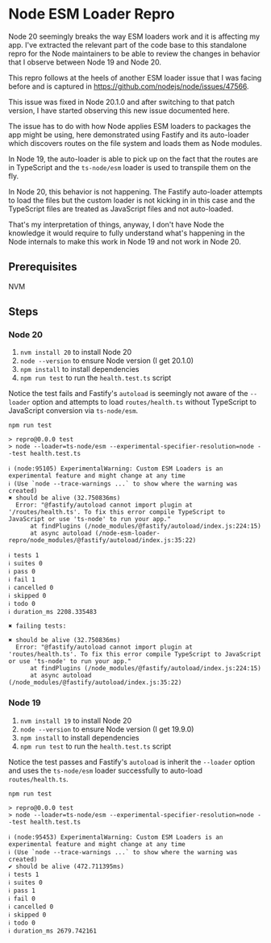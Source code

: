 # Node ESM Loader Repro

Node 20 seemingly breaks the way ESM loaders work and it is affecting my app.
I've extracted the relevant part of the code base to this standalone repro for
the Node maintainers to be able to review the changes in behavior that I observe
between Node 19 and Node 20.

This repro follows at the heels of another ESM loader issue that I was facing
before and is captured in https://github.com/nodejs/node/issues/47566.

This issue was fixed in Node 20.1.0 and after switching to that patch version,
I have started observing this new issue documented here.

The issue has to do with how Node applies ESM loaders to packages the app might
be using, here demonstrated using Fastify and its auto-loader which discovers
routes on the file system and loads them as Node modules.

In Node 19, the auto-loader is able to pick up on the fact that the routes are
in TypeScript and the `ts-node/esm` loader is used to transpile them on the fly.

In Node 20, this behavior is not happening.
The Fastify auto-loader attempts to load the files but the custom loader is not
kicking in in this case and the TypeScript files are treated as JavaScript files
and not auto-loaded.

That's my interpretation of things, anyway, I don't have Node the knowledge it
would require to fully understand what's happening in the Node internals to make
this work in Node 19 and not work in Node 20.

## Prerequisites

NVM

## Steps

### Node 20

1. `nvm install 20` to install Node 20
2. `node --version` to ensure Node version (I get 20.1.0)
3. `npm install` to install dependencies
4. `npm run test` to run the `health.test.ts` script

Notice the test fails and Fastify's `autoload` is seemingly not aware of the
`--loader` option and attempts to load `routes/health.ts` without TypeScript to
JavaScript conversion via `ts-node/esm`.

```
npm run test

> repro@0.0.0 test
> node --loader=ts-node/esm --experimental-specifier-resolution=node --test health.test.ts

ℹ (node:95105) ExperimentalWarning: Custom ESM Loaders is an experimental feature and might change at any time
ℹ (Use `node --trace-warnings ...` to show where the warning was created)
✖ should be alive (32.750836ms)
  Error: "@fastify/autoload cannot import plugin at '/routes/health.ts'. To fix this error compile TypeScript to JavaScript or use 'ts-node' to run your app."
      at findPlugins (/node_modules/@fastify/autoload/index.js:224:15)
      at async autoload (/node-esm-loader-repro/node_modules/@fastify/autoload/index.js:35:22)

ℹ tests 1
ℹ suites 0
ℹ pass 0
ℹ fail 1
ℹ cancelled 0
ℹ skipped 0
ℹ todo 0
ℹ duration_ms 2208.335483

✖ failing tests:

✖ should be alive (32.750836ms)
  Error: "@fastify/autoload cannot import plugin at 'routes/health.ts'. To fix this error compile TypeScript to JavaScript or use 'ts-node' to run your app."
      at findPlugins (/node_modules/@fastify/autoload/index.js:224:15)
      at async autoload (/node_modules/@fastify/autoload/index.js:35:22)
```

### Node 19

1. `nvm install 19` to install Node 20
2. `node --version` to ensure Node version (I get 19.9.0)
3. `npm install` to install dependencies
4. `npm run test` to run the `health.test.ts` script

Notice the test passes and Fastify's `autoload` is inherit the `--loader` option
and uses the `ts-node/esm` loader successfully to auto-load `routes/health.ts`.

```
npm run test

> repro@0.0.0 test
> node --loader=ts-node/esm --experimental-specifier-resolution=node --test health.test.ts

ℹ (node:95453) ExperimentalWarning: Custom ESM Loaders is an experimental feature and might change at any time
ℹ (Use `node --trace-warnings ...` to show where the warning was created)
✔ should be alive (472.711395ms)
ℹ tests 1
ℹ suites 0
ℹ pass 1
ℹ fail 0
ℹ cancelled 0
ℹ skipped 0
ℹ todo 0
ℹ duration_ms 2679.742161
```
